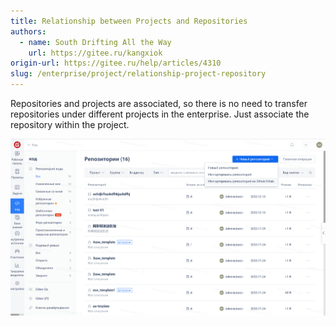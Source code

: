 ```yaml
---
title: Relationship between Projects and Repositories
authors:
  - name: South Drifting All the Way
    url: https://gitee.ru/kangxiok
origin-url: https://gitee.ru/help/articles/4310
slug: /enterprise/project/relationship-project-repository
---
```


Repositories and projects are associated, so there is no need to transfer repositories under different projects in the enterprise. Just associate the repository within the project.

![Image Description](docs/assets/image519.png)